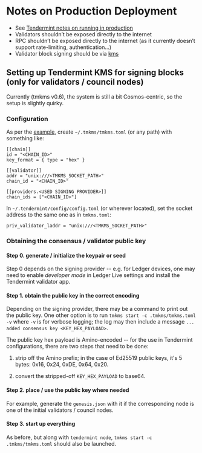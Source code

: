 # Notes on Production Deployment

- See [Tendermint notes on running in production](https://docs.tendermint.com/master/tendermint-core/running-in-production.html#database)
- Validators shouldn’t be exposed directly to the internet
- RPC shouldn’t be exposed directly to the internet (as it currently doesn’t support rate-limiting, authentication…)
- Validator block signing should be via [kms](https://github.com/tendermint/kms#tendermint-kms-)

## Setting up Tendermint KMS for signing blocks (only for validators / council nodes)
Currently (tmkms v0.6), the system is still a bit Cosmos-centric, so the setup is slightly quirky.

### Configuration
As per the [example](https://github.com/tendermint/kms/blob/master/tmkms.toml.example), create `~/.tmkms/tmkms.toml` (or any path) with something like:

```
[[chain]]
id = "<CHAIN_ID>"
key_format = { type = "hex" }

[[validator]]
addr = "unix:///<TMKMS_SOCKET_PATH>"
chain_id = "<CHAIN_ID>"

[[providers.<USED SIGNING PROVIDER>]]
chain_ids = ["<CHAIN_ID>"]
```

In `~/.tendermint/config/config.toml` (or wherever located), set the socket address to the same one as in `tmkms.toml`:

```
priv_validator_laddr = "unix:///<TMKMS_SOCKET_PATH>"
```

### Obtaining the consensus / validator public key

#### Step 0. generate / initialize the keypair or seed
Step 0 depends on the signing provider -- e.g. for Ledger devices, one may need to enable *developer mode* in Ledger Live settings and install the Tendermint validator app.

#### Step 1. obtain the public key in the correct encoding
Depending on the signing provider, there may be a command to print out the public key. One other option is to run `tmkms start -c .tmkms/tmkms.toml -v` where `-v` is for verbose logging; the log may then include a message `... added consensus key <KEY_HEX_PAYLOAD>`.

The public key hex payload is Amino-encoded -- for the use in Tendermint configurations, there are two steps that need to be done:

1. strip off the Amino prefix; in the case of Ed25519 public keys, it's 5 bytes: 0x16, 0x24, 0xDE, 0x64, 0x20.

2. convert the stripped-off `KEY_HEX_PAYLOAD` to base64.

#### Step 2. place / use the public key where needed
For example, generate the `genesis.json` with it if the corresponding node is one of the initial validators / council nodes.

#### Step 3. start up everything
As before, but along with `tendermint node`, `tmkms start -c .tmkms/tmkms.toml` should also be launched.